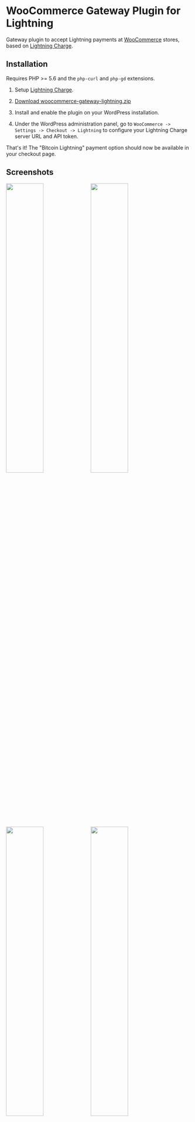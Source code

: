 # WooCommerce Gateway Plugin for Lightning

Gateway plugin to accept Lightning payments at [WooCommerce](https://woocommerce.com) stores,
based on [Lightning Charge](https://github.com/ElementsProject/lightning-charge).

## Installation

Requires PHP >= 5.6 and the `php-curl` and `php-gd` extensions.

1. Setup [Lightning Charge](https://github.com/ElementsProject/lightning-charge).

2. [Download woocommerce-gateway-lightning.zip](https://github.com/ElementsProject/woocommerce-gateway-lightning/releases/download/v0.2.1/woocommerce-gateway-lightning.zip)

3. Install and enable the plugin on your WordPress installation.

4. Under the WordPress administration panel, go to `WooCommerce -> Settings -> Checkout -> Lightning` to configure your Lightning Charge server URL and API token.

That's it! The "Bitcoin Lightning" payment option should now be available in your checkout page.

## Screenshots

<img src="https://i.imgur.com/Q67y5l2.png" width="45%"></img>
<img src="https://i.imgur.com/958Bm64.png" width="45%"></img>
<img src="https://i.imgur.com/QbWiks1.png" width="45%"></img>
<a href="https://i.imgur.com/UBCdmLR.png"><img src="https://i.imgur.com/JgwuFSl.png" width="45%"></img></a>

## License

MIT
